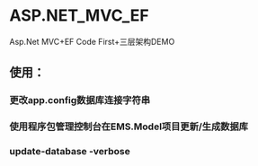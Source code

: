 # ASP.NET_MVC_EF
Asp.Net MVC+EF Code First+三层架构DEMO

## 使用：
### 更改app.config数据库连接字符串
### 使用程序包管理控制台在EMS.Model项目更新/生成数据库
### update-database -verbose
